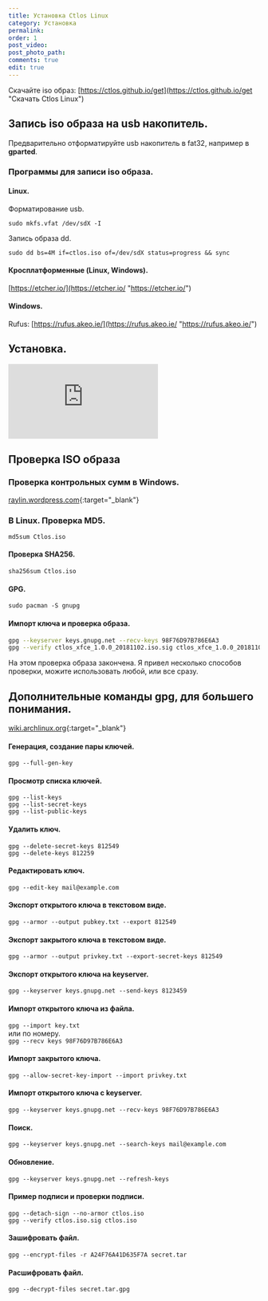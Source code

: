 ```yaml
---
title: Установка Ctlos Linux
category: Установка
permalink:
order: 1
post_video: 
post_photo_path: 
comments: true
edit: true
---
```

Скачайте iso образ: [https://ctlos.github.io/get](https://ctlos.github.io/get "Скачать Ctlos Linux")

## Запись iso образа на usb накопитель.

Предварительно отформатируйте usb накопитель в fat32, например в **gparted**.

### Программы для записи iso образа.

#### Linux.

Форматирование usb.

    sudo mkfs.vfat /dev/sdX -I

Запись образа dd.

    sudo dd bs=4M if=ctlos.iso of=/dev/sdX status=progress && sync

#### Кросплатформенные (Linux, Windows).

[https://etcher.io/](https://etcher.io/ "https://etcher.io/")

#### Windows.

Rufus: [https://rufus.akeo.ie/](https://rufus.akeo.ie/ "https://rufus.akeo.ie/")

## Установка.

<div class="embed-responsive embed-responsive-16by9">
	<iframe src="https://www.youtube.com/embed/xaaAoakklfQ" frameborder="0" allow="accelerometer; autoplay; encrypted-media; gyroscope; picture-in-picture" allowfullscreen></iframe>
</div>

## Проверка ISO образа

### Проверка контрольных сумм в Windows.

[raylin.wordpress.com](http://raylin.wordpress.com/downloads/md5-sha-1-checksum-utility/){:target="_blank"}

### В Linux. Проверка MD5.  
`md5sum Ctlos.iso`

#### Проверка  SHA256.  
`sha256sum Ctlos.iso`

#### GPG.  
`sudo pacman -S gnupg`

#### Импорт ключа и проверка образа.
```bash
gpg --keyserver keys.gnupg.net --recv-keys 98F76D97B786E6A3
gpg --verify ctlos_xfce_1.0.0_20181102.iso.sig ctlos_xfce_1.0.0_20181102.iso
```

На этом проверка образа закончена. Я привел несколько способов проверки, можите использовать любой, или все сразу.

## Дополнительные команды gpg, для большего понимания.

[wiki.archlinux.org](https://wiki.archlinux.org/index.php/GnuPG_(%D0%A0%D1%83%D1%81%D1%81%D0%BA%D0%B8%D0%B9)){:target="_blank"}

#### Генерация, создание пары ключей.  
`gpg --full-gen-key`

#### Просмотр списка ключей.
```
gpg --list-keys
gpg --list-secret-keys
gpg --list-public-keys
```

#### Удалить ключ.
```
gpg --delete-secret-keys 812549
gpg --delete-keys 812259
```

#### Редактировать ключ.  
`gpg --edit-key mail@example.com`

#### Экспорт открытого ключа в текстовом виде.  
`gpg --armor --output pubkey.txt --export 812549`

#### Экспорт закрытого ключа в текстовом виде.  
`gpg --armor --output privkey.txt --export-secret-keys 812549`

#### Экспорт открытого ключа на keyserver.  
`gpg --keyserver keys.gnupg.net --send-keys 8123459`

#### Импорт открытого ключа из файла.  
`gpg --import key.txt`  
или по номеру.  
`gpg --recv keys 98F76D97B786E6A3`

#### Импорт закрытого ключа.  
`gpg --allow-secret-key-import --import privkey.txt`

#### Импорт открытого ключа с keyserver.  
`gpg --keyserver keys.gnupg.net --recv-keys 98F76D97B786E6A3`

#### Поиск.  
`gpg --keyserver keys.gnupg.net --search-keys mail@example.com`

#### Обновление.  
`gpg --keyserver keys.gnupg.net --refresh-keys`

#### Пример подписи и проверки подписи.
```
gpg --detach-sign --no-armor ctlos.iso
gpg --verify ctlos.iso.sig ctlos.iso
```

#### Зашифровать файл.  
`gpg --encrypt-files -r A24F76A41D635F7A secret.tar`

#### Расшифровать файл.  
`gpg --decrypt-files secret.tar.gpg`